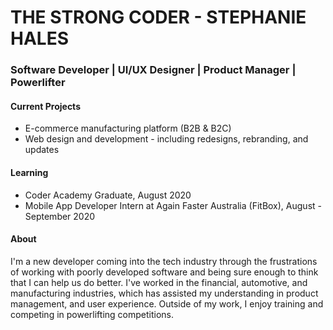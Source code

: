 
# THE STRONG CODER - STEPHANIE HALES

### Software Developer  |  UI/UX Designer  | Product Manager | Powerlifter 

#### Current Projects
- E-commerce manufacturing platform (B2B & B2C) 
- Web design and development - including redesigns, rebranding, and updates


#### Learning
- Coder Academy Graduate, August 2020
- Mobile App Developer Intern at Again Faster Australia (FitBox), August - September 2020

#### About
I'm a new developer coming into the tech industry through the frustrations of working with poorly developed software and being sure enough to think that I can help us do better. I've worked in the financial, automotive, and manufacturing industries, which has assisted my understanding in product management, and user experience. Outside of my work, I enjoy training and competing in powerlifting competitions. 

